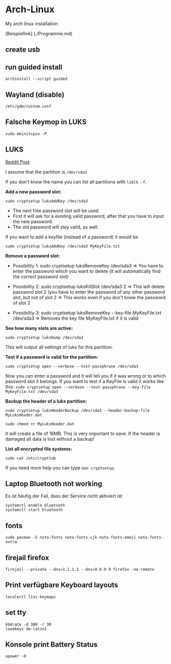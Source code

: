 # Arch-Linux
 My arch linux installation

 [Beispiellink] (./Programme.md)

## create usb

## run guided install

````
archinstall --script guided
````

## Wayland (disable)
````
/etc/gdm/custom.conf 
````

## Falsche Keymop in LUKS
````
sudo mkinitcpio -P
````
## LUKS

[Reddit Post](https://askubuntu.com/questions/1319688/luks-how-can-i-add-more-password-slots-or-remove-change-a-password)

I assume that the partition is ````/dev/sda3````

If you don't know the name you can list all partitions with ````lsblk -f````.

**Add a new password slot:**

````sudo cryptsetup luksAddKey /dev/sda3````
 - The next free password slot will be used
 - First it will ask for a existing valid password, after that you have to input the new password.
 - The old password will stay valid, as well.
   
If you want to add a keyfile (instead of a password) it would be

````sudo cryptsetup luksAddKey /dev/sda3 MyKeyFile.txt````

**Remove a password slot:** 

 - Possibility 1: sudo cryptsetup luksRemoveKey /dev/sda3
   => You have to enter the password which you want to delete (it will automatically find the correct password slot)
 
 - Possibility 2: sudo cryptsetup luksKillSlot /dev/sda3 2
=> This will delete password slot 2 (you have to enter the password of any other password slot, but not of slot 2
=> This works even if you don't know the password of slot 2

- Possibility 3: sudo cryptsetup luksRemoveKey --key-file MyKeyFile.txt /dev/sda3
=> Removes the key file MyKeyFile.txt if it is valid

**See how many slots are active:**

````sudo cryptsetup luksDump /dev/sda3````

This will output all settings of luks for this partition.

**Test if a password is valid for the partition:**

````sudo cryptsetup open --verbose --test-passphrase /dev/sda3````

Now you can enter a password and it will tell you if it was wrong or to which password slot it belongs.
If you want to test if a KeyFile is valid it works like this:
````sudo cryptsetup open --verbose --test-passphrase --key-file MyKeyFile.txt /dev/sda3````

**Backup the header of a luks partition:**

````sudo cryptsetup luksHeaderBackup /dev/sda3 --header-backup-file MyLuksHeader.dat````

````sudo chmod +r MyLuksHeader.dat````

It will create a file of 16MB.
This is very important to save. If the header is damaged all data is lost without a backup!

**List all encrypted file systems:**

````sudo cat /etc/crypttab````

If you need more help you can type ````man cryptsetup````.


## Laptop Bluetooth not working

Es ist häufig der Fall, dass der Service nicht aktiviert ist

````
systemctl enable bluetooth
systemctl start bluetooth
````

## fonts
````
sudo pacman -S noto-fonts noto-fonts-cjk noto-fonts-emoji noto-fonts-extra
````

## firejail firefox
````
firejail --private --dns=1.1.1.1 --dns=9.9.9.9 firefox -no-remote
````
## Print verfügbare Keyboard layouts
````
localectl list-keymaps
````
## set tty
````
kbdrate -d 300 -r 30
loadkeys de-latin1
````
## Konsole print Battery Status
````
upower -d
````
